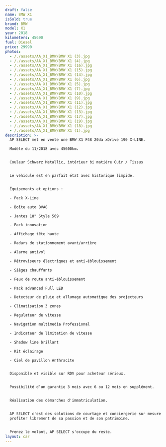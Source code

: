 ```yaml
---
draft: false
name: BMW X1
isSold: true
brand: BMW
model: X1
year: 2018
kilometers: 45690
fuel: Diesel
price: 29990
photos:
  - /./assets/AA_X1_BMW/BMW X1 (3).jpg
  - /./assets/AA_X1_BMW/BMW X1 (4).jpg
  - /./assets/AA_X1_BMW/BMW X1 (16).jpg
  - /./assets/AA_X1_BMW/BMW X1 (15).jpg
  - /./assets/AA_X1_BMW/BMW X1 (14).jpg
  - /./assets/AA_X1_BMW/BMW X1 (6).jpg
  - /./assets/AA_X1_BMW/BMW X1 (5).jpg
  - /./assets/AA_X1_BMW/BMW X1 (7).jpg
  - /./assets/AA_X1_BMW/BMW X1 (10).jpg
  - /./assets/AA_X1_BMW/BMW X1 (9).jpg
  - /./assets/AA_X1_BMW/BMW X1 (11).jpg
  - /./assets/AA_X1_BMW/BMW X1 (12).jpg
  - /./assets/AA_X1_BMW/BMW X1 (13).jpg
  - /./assets/AA_X1_BMW/BMW X1 (17).jpg
  - /./assets/AA_X1_BMW/BMW X1 (19).jpg
  - /./assets/AA_X1_BMW/BMW X1 (18).jpg
  - /./assets/AA_X1_BMW/BMW X1 (1).jpg
description: >-
  AP SELECT met en vente une BMW X1 F48 20da xDrive 190 X-LINE.

  Modèle du 11/2018 avec 45600km.


  Couleur Schwarz Metallic, intérieur bi matière Cuir / Tissus


  Le véhicule est en parfait état avec historique limpide.


  Équipements et options :

  - Pack X-Line

  - Boîte auto BVA8

  - Jantes 18" Style 569

  - Pack innovation

  - Affichage tête haute

  - Radars de stationnement avant/arrière

  - Alarme antivol

  - Rétroviseurs électriques et anti-éblouissement

  - Sièges chauffants

  - Feux de route anti-éblouissement

  - Pack advanced Full LED

  - Detecteur de pluie et allumage automatique des projecteurs

  - Climatisation 3 zones

  - Regulateur de vitesse

  - Navigation multimedia Professional

  - Indicateur de limitation de vitesse

  - Shadow line brillant

  - Kit éclairage

  - Ciel de pavillon Anthracite


  Disponible et visible sur RDV pour acheteur sérieux.


  Possibilité d’un garantie 3 mois avec 6 ou 12 mois en supplément.


  Réalisation des démarches d'immatriculation.


  AP SELECT c'est des solutions de courtage et conciergerie sur mesure pour
  profiter librement de sa passion et de son patrimoine.


  Prenez le volant, AP SELECT s'occupe du reste.
layout: car
---
```


